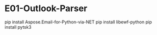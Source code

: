 # E01-Outlook-Parser

pip install Aspose.Email-for-Python-via-NET
pip install libewf-python
pip install pytsk3
